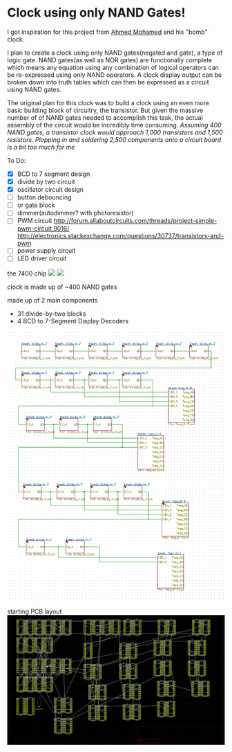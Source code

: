 # Clock using only NAND Gates!
I got inspiration for this project from [Ahmed Mohamed](https://en.wikipedia.org/wiki/Ahmed_Mohamed_clock_incident) and his "bomb" clock.

I plan to create a clock using only NAND gates(negated and gate), a type of logic gate. NAND gates(as well as NOR gates) are functionally complete which means any equation using any combination of logical operators can be re-expressed using only NAND operators. A clock display output can be broken down into truth tables which can then be expressed as a circuit using NAND gates.

The original plan for this clock was to build a clock using an even more basic building block of circuitry, the transistor. But given the massive number of of NAND gates needed to accomplish this task, the actual assembly of the circuit would be incredibly time consuming. *Assuming 400 NAND gates, a transistor clock would approach 1,000 transistors and 1,500 resistors. Plopping in and soldering 2,500 components onto a circuit board is a bit too much for me*

To Do:  
- [x] BCD to 7 segment design
- [x] divide by two circuit
- [x] oscillator circuit design  
- [ ] button debouncing  
- [ ] or gate block  
- [ ] dimmer(autodimmer? with photoresistor)
- [ ] PWM circuit http://forum.allaboutcircuits.com/threads/project-simple-pwm-circuit.9016/
http://electronics.stackexchange.com/questions/30737/transistors-and-pwm
- [ ] power supply circuit
- [ ] LED driver circuit

the 7400 chip
<img src="http://dangerousprototypes.com/blog/wp-content/media/2011/08/7400.jpg">
<img src="https://upload.wikimedia.org/wikipedia/commons/c/cc/Logic-gate-nand-us.png">

clock is made up of ~400 NAND gates

made up of 2 main components
- 31 divide-by-two blocks  
- 4 BCD to 7-Segment Display Decoders
<img src="block-diag.png">

starting PCB layout
<img src="preliminary-PCB.png">


